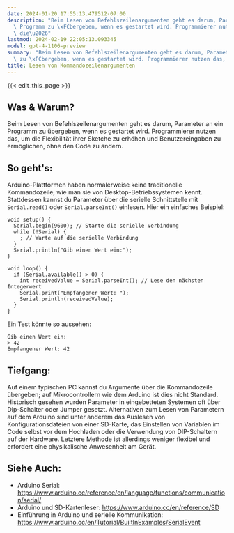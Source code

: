 ```yaml
---
date: 2024-01-20 17:55:13.479512-07:00
description: "Beim Lesen von Befehlszeilenargumenten geht es darum, Parameter an ein\
  \ Programm zu \xFCbergeben, wenn es gestartet wird. Programmierer nutzen das, um\
  \ die\u2026"
lastmod: 2024-02-19 22:05:13.093345
model: gpt-4-1106-preview
summary: "Beim Lesen von Befehlszeilenargumenten geht es darum, Parameter an ein Programm\
  \ zu \xFCbergeben, wenn es gestartet wird. Programmierer nutzen das, um die\u2026"
title: Lesen von Kommandozeilenargumenten
---
```


{{< edit_this_page >}}

## Was & Warum?
Beim Lesen von Befehlszeilenargumenten geht es darum, Parameter an ein Programm zu übergeben, wenn es gestartet wird. Programmierer nutzen das, um die Flexibilität ihrer Sketche zu erhöhen und Benutzereingaben zu ermöglichen, ohne den Code zu ändern.

## So geht's:
Arduino-Plattformen haben normalerweise keine traditionelle Kommandozeile, wie man sie von Desktop-Betriebssystemen kennt. Stattdessen kannst du Parameter über die serielle Schnittstelle mit `Serial.read()` oder `Serial.parseInt()` einlesen. Hier ein einfaches Beispiel:

```arduino
void setup() {
  Serial.begin(9600); // Starte die serielle Verbindung
  while (!Serial) {
    ; // Warte auf die serielle Verbindung
  }
  Serial.println("Gib einen Wert ein:");
}

void loop() {
  if (Serial.available() > 0) {
    int receivedValue = Serial.parseInt(); // Lese den nächsten Integerwert
    Serial.print("Empfangener Wert: ");
    Serial.println(receivedValue);
  }
}
```

Ein Test könnte so aussehen:
```
Gib einen Wert ein:
> 42
Empfangener Wert: 42
```

## Tiefgang:
Auf einem typischen PC kannst du Argumente über die Kommandozeile übergeben; auf Mikrocontrollern wie dem Arduino ist dies nicht Standard. Historisch gesehen wurden Parameter in eingebetteten Systemen oft über Dip-Schalter oder Jumper gesetzt. Alternativen zum Lesen von Parametern auf dem Arduino sind unter anderem das Auslesen von Konfigurationsdateien von einer SD-Karte, das Einstellen von Variablen im Code selbst vor dem Hochladen oder die Verwendung von DIP-Schaltern auf der Hardware. Letztere Methode ist allerdings weniger flexibel und erfordert eine physikalische Anwesenheit am Gerät.

## Siehe Auch:
- Arduino Serial: https://www.arduino.cc/reference/en/language/functions/communication/serial/
- Arduino und SD-Kartenleser: https://www.arduino.cc/en/reference/SD
- Einführung in Arduino und serielle Kommunikation: https://www.arduino.cc/en/Tutorial/BuiltInExamples/SerialEvent
